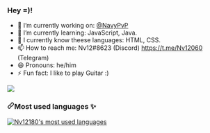 ### Hey =)!

- 🔭 I’m currently working on: <a href="https://github.com/NavyPvP">@NavyPvP</a>
- 🌱 I’m currently learning: JavaScript, Java.
- 🔭 I currently know theese languages: HTML, CSS. 
- 📫 How to reach me: Nv12#8623 (Discord) https://t.me/Nv12060 (Telegram)
- 😄 Pronouns: he/him
- ⚡ Fun fact: I like to play Guitar :)
<img align="center" src="https://github-readme-stats.vercel.app/api?username=Nv12180&show_icons=true&count_private=true&bg_color=30,300000,b30000,30add0&title_color=rnh&text_color=rnh" />

<h3><a id="user-content-most-used-languages-" class="anchor" aria-hidden="true" href="#most-used-languages-"><svg class="octicon octicon-link" viewBox="0 0 16 16" version="1.1" width="16" height="16" aria-hidden="true"><path fill-rule="evenodd" d="M7.775 3.275a.75.75 0 001.06 1.06l1.25-1.25a2 2 0 112.83 2.83l-2.5 2.5a2 2 0 01-2.83 0 .75.75 0 00-1.06 1.06 3.5 3.5 0 004.95 0l2.5-2.5a3.5 3.5 0 00-4.95-4.95l-1.25 1.25zm-4.69 9.64a2 2 0 010-2.83l2.5-2.5a2 2 0 012.83 0 .75.75 0 001.06-1.06 3.5 3.5 0 00-4.95 0l-2.5 2.5a3.5 3.5 0 004.95 4.95l1.25-1.25a.75.75 0 00-1.06-1.06l-1.25 1.25a2 2 0 01-2.83 0z"></path></svg></a>Most used languages <g-emoji class="g-emoji" alias="sparkles" fallback-src="https://github.githubassets.com/images/icons/emoji/unicode/2728.png">✨</g-emoji></h3>
<a href="https://github.com/Nv12180">
  <img align="center" src="https://camo.githubusercontent.com/e5f730c193977958c97c78690f413b232778d062de3983b4314eebc220661368/68747470733a2f2f6769746875622d726561646d652d73746174732e76657263656c2e6170702f6170692f746f702d6c616e67732f3f757365726e616d653d7643616d696c78266c61796f75743d636f6d70616374267468656d653d6d69646e696768742d707572706c65266c6f63616c653d656e" alt="Nv12180's most used languages" data-canonical-src="https://github-readme-stats.vercel.app/api/top-langs/?username=Nv12180&amp;layout=compact&amp;theme=midnight-purple&amp;locale=en" style="max-width:100%;">
